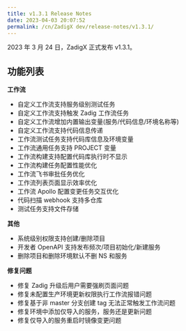 ```yaml
---
title: v1.3.1 Release Notes
date: 2023-04-03 20:07:52
permalink: /cn/ZadigX dev/release-notes/v1.3.1/
---
```


2023 年 3 月 24 日，ZadigX 正式发布 v1.3.1。

## 功能列表

**工作流**
- 自定义工作流支持服务级别测试任务
- 自定义工作流支持触发 Zadig 工作流任务
- 自定义工作流增加内置输出变量(服务/代码信息/环境名称等)
- 自定义工作流支持代码信息传递
- 工作流测试任务支持代码库信息及环境变量
- 工作流通用任务支持 PROJECT 变量
- 工作流构建支持配置代码库执行时不显示
- 工作流构建任务配置性能优化
- 工作流飞书审批任务优化
- 工作流列表页面显示效率优化
- 工作流 Apollo 配置变更任务交互优化
- 代码扫描 webhook 支持多仓库
- 测试任务支持文件存储

**其他**
- 系统级别权限支持创建/删除项目
- 开发者 OpenAPI 支持发布频次/项目初始化/新建服务
- 删除项目和删除环境默认不删 NS 和服务

**修复问题**
- 修复 Zadig 升级后用户需要强刷页面问题
- 修复未配置生产环境更新权限执行工作流报错问题
- 修复基于非 master 分支创建 tag 无法正常触发工作流问题
- 修复环境中添加仅导入的服务，服务还是更新问题
- 修复仅导入的服务重启时镜像变更问题
